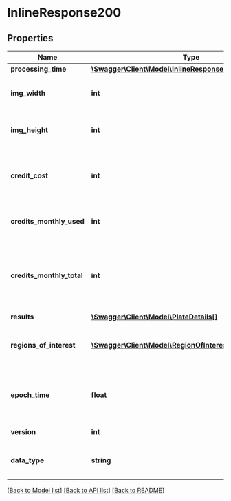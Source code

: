 # InlineResponse200

## Properties
Name | Type | Description | Notes
------------ | ------------- | ------------- | -------------
**processing_time** | [**\Swagger\Client\Model\InlineResponse200ProcessingTime**](InlineResponse200ProcessingTime.md) |  | [optional] 
**img_width** | **int** | Width of the uploaded image in pixels | [optional] 
**img_height** | **int** | Height of the input image in pixels | [optional] 
**credit_cost** | **int** | The number of API credits that were used to process this image | [optional] 
**credits_monthly_used** | **int** | The number of API credits used this month | [optional] 
**credits_monthly_total** | **int** | The maximum number of API credits available this month according to your plan | [optional] 
**results** | [**\Swagger\Client\Model\PlateDetails[]**](PlateDetails.md) |  | [optional] 
**regions_of_interest** | [**\Swagger\Client\Model\RegionOfInterest[]**](RegionOfInterest.md) | Describes the areas analyzed in the input image | [optional] 
**epoch_time** | **float** | Epoch time that the image was processed in milliseconds | [optional] 
**version** | **int** | API format version | [optional] 
**data_type** | **string** | Specifies the type of data in this response | [optional] 

[[Back to Model list]](../README.md#documentation-for-models) [[Back to API list]](../README.md#documentation-for-api-endpoints) [[Back to README]](../README.md)


